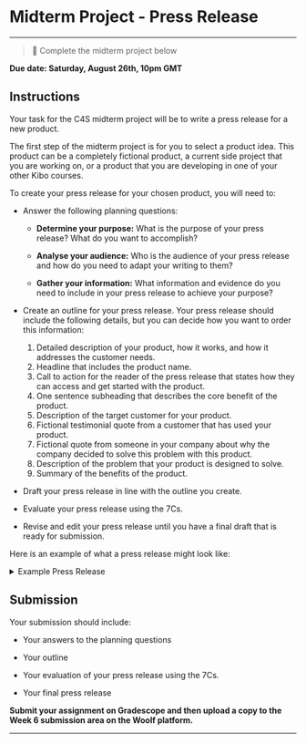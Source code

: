 # Midterm Project - Press Release

---

> 📝 Complete the midterm project below

**Due date: Saturday, August 26th, 10pm GMT**

## Instructions

Your task for the C4S midterm project will be to write a press release for a new product. 

The first step of the midterm project is for you to select a product idea. This product can be a completely fictional product, a current side project that you are working on, or a product that you are developing in one of your other Kibo courses. 

To create your press release for your chosen product, you will need to:

- Answer the following planning questions:
  
  - **Determine your purpose:** What is the purpose of your press release? What do you want to accomplish?

  - **Analyse your audience:** Who is the audience of your press release and how do you need to adapt your writing to them?
  
  - **Gather your information:** What information and evidence do you need to include in your press release to achieve your purpose?
  

- Create an outline for your press release. Your press release should include the following details, but you can decide how you want to order this information:

    1) Detailed description of your product, how it works, and how it addresses the customer needs.
    2) Headline that includes the product name.
    3) Call to action for the reader of the press release that states how they can access and get started with the product.
    4) One sentence subheading that describes the core benefit of the product.
    5) Description of the target customer for your product.
    6) Fictional testimonial quote from a customer that has used your product.
    7) Fictional quote from someone in your company about why the company decided to solve this problem with this product.
    8) Description of the problem that your product is designed to solve.
    9) Summary of the benefits of the product.

- Draft your press release in line with the outline you create.

- Evaluate your press release using the 7Cs.

- Revise and edit your press release until you have a final draft that is ready for submission.
  

Here is an example of what a press release might look like:

<details>
  <summary> Example Press Release </summary>

CIRCULERT APP ALERTS SHOPPERS WHEN THE PRODUCTS AND SERVICES THEY WANT BECOME AVAILABLE OR DROP IN PRICE

If a product or service isn’t available today or at the right price, Circulert helps shoppers buy it later, for less.

SEATTLE–January 1, 2021 - Circulert, a Seattle company, today launched a new application for iOS and Android that notifies users when the products and services they want or need become available for sale or drop in price. 

Many items consumers want to buy aren’t available today, or the price might not be quite sharp enough to prompt a purchase. If there’s a specific brand of clothing you like, you have to keep checking retailer websites so see if they’ve released a new line, or spend time looking through a slew of daily emails from every retailer you’ve ever shopped from to find the one email that tells you about new products you care about. How often have you found out that your favorite band is playing a show in your town after all the tickets are sold out? How often have you picked through “web specials” of your favorite clothing line when they go on discount, only to find that the only sizes still available of that one product you love are XXL of XXS? Too often.

Circulert solves these problems by telling you when you can buy the things you want, or buy the things you want at the price you want. No more work. No more missing out. Circulert learns about the products and services you care most about, and then sends you only the notifications you want. You can choose the notification style or frequency, or view a feed of recent alerts. You are in control. At launch, Circulert can send you availability or price drop notifications for products like clothing, music, or books from your favorite brands, artists or authors. Circulert can also tell you when your favorite band schedules a show in your town, when a flight between you and your long-distance partner is a screaming deal, or when the price of that sweet new tech bauble drops below the amount your spouse is likely to notice on the credit card statement.

“Our goal with Circulert is to take the hassle out of buying things later,” said Ian McAllister, creator of Circulert. “There are tens of thousands of retailers on the web selling everything imaginable. Circulert helps consumers filter out the noise and all the stuff they don’t need, and helps them get the things they do need at the best price, saving them time and money.”

To try out Circulert, go to Circulert.com and download the app for iOS or Android. Connect the app to your Amazon, Ticketmaster, and other online accounts, and then review the suggested alerts. Circulert will then send you only highly relevant notifications when the items you want are available at the right price. You can star items that you want to get back to easily, share them with friends and family, or follow through and buy them.

 “I absolutely hate missing out on a great deal,” said Clare Keating, a nurse in Seattle. ”To make sure I don’t miss out I used to have to hit my favorite websites every few days. With Circulert, I found out about great deals right away and never miss out.”

If you want to save time or money (or both!), visit circulert.com today.

[Source](https://www.linkedin.com/pulse/working-backwards-press-release-template-example-ian-mcallister/)
  
</details>


## Submission

Your submission should include:

- Your answers to the planning questions

- Your outline

- Your evaluation of your press release using the 7Cs.

- Your final press release

**Submit your assignment on Gradescope and then upload a copy to the Week 6 submission area on the Woolf platform.**

---
